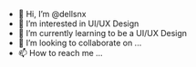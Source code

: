 - 👋 Hi, I’m @dellsnx
- 👀 I’m interested in UI/UX Design
- 🌱 I’m currently learning to be a UI/UX Design
- 💞️ I’m looking to collaborate on ...
- 📫 How to reach me ...

<!---
dellsnx/dellsnx is a ✨ special ✨ repository because its `README.md` (this file) appears on your GitHub profile.
You can click the Preview link to take a look at your changes.
--->
